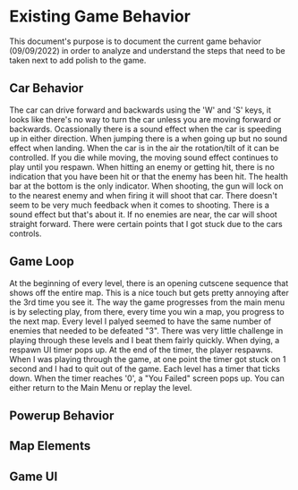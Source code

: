 # Existing Game Behavior
This document's purpose is to document the current game behavior (09/09/2022) in order to analyze and understand the steps that need to be taken next to add polish to the game.

## Car Behavior
The car can drive forward and backwards using the 'W' and 'S' keys, it looks like there's no way to turn the car unless you are moving forward or backwards. Ocassionally there is a sound effect when the car is speeding up in either direction. When jumping there is a when going up but no sound effect when landing. When the car is in the air the rotation/tilt of it can be controlled. If you die while moving, the moving sound effect continues to play until you respawn. When hitting an enemy or getting hit, there is no indication that you have been hit or that the enemy has been hit. The health bar at the bottom is the only indicator. When shooting, the gun will lock on to the nearest enemy and when firing it will shoot that car. There doesn't seem to be very much feedback when it comes to shooting. There is a sound effect but that's about it. If no enemies are near, the car will shoot straight forward. There were certain points that I got stuck due to the cars controls.

## Game Loop
At the beginning of every level, there is an opening cutscene sequence that shows off the entire map. This is a nice touch but gets pretty annoying after the 3rd time you see it. The way the game progresses from the main menu is by selecting play, from there, every time you win a map, you progress to the next map. Every level I palyed seemed to have the same number of enemies that needed to be defeated "3". There was very little challenge in playing through these levels and I beat them fairly quickly. When dying, a respawn UI timer pops up. At the end of the timer, the player respawns. When I was playing through the game, at one point the timer got stuck on 1 second and I had to quit out of the game. Each level has a timer that ticks down. When the timer reaches '0', a "You Failed" screen pops up. You can either return to the Main Menu or replay the level.

## Powerup Behavior

## Map Elements

## Game UI
